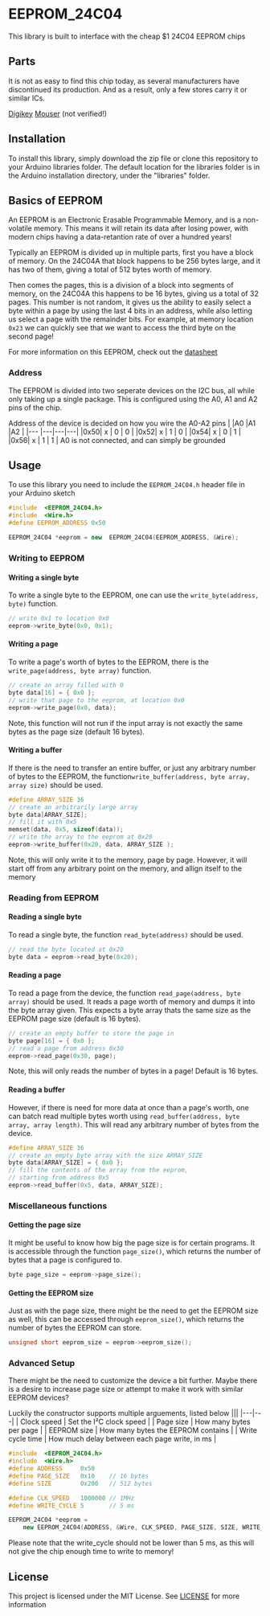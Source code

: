 
# EEPROM_24C04
This library is built to interface with the cheap $1 24C04 EEPROM chips

## Parts 
It is not as easy to find this chip today, as several manufacturers have discontinued its production. And as a result, only a few stores carry it or similar ICs.

[Digikey](https://www.digikey.no/no/products/detail/fremont-micro-devices-ltd/FT24C04A-USG-B/3515962)
[Mouser](https://no.mouser.com/ProductDetail/onsemi/CAV24C04WE-GT3?qs=y%252BJdrdj3vZpSQMFoxfj%2FNQ%3D%3D) (not verified!)

## Installation
To install this library, simply download the zip file or clone this repository to your Arduino libraries folder. The default location for the libraries folder is in the Arduino installation directory, under the "libraries" folder.

## Basics of EEPROM
An EEPROM is an Electronic Erasable Programmable Memory, and is a non-volatile memory. This means it will retain its data after losing power, with modern chips having a data-retantion rate of over a hundred years!

Typically an EEPROM is divided up in multiple parts, first you have a block of memory. On the 24C04A that block happens to be 256 bytes large, and it has two of them, giving a total of 512 bytes worth of memory.

Then comes the pages, this is a division of a block into segments of memory, on the 24C04A this happens to be 16 bytes, giving us a total of 32 pages.
This number is not random, it gives us the ability to easily select a byte within a page by using the last 4 bits in an address, while also letting us select a page with the remainder bits. 
For example, at memory location `0x23` we can quickly see that we want to access the third byte on the second page!

For more information on this EEPROM, check out the [datasheet](datasheet/24C04A,8A,16A.pdf)

### Address
The EEPROM is divided into two seperate devices on the I2C bus, all while only taking up a single package. This is configured using the A0, A1 and A2 pins of the chip. 

Address of the device is decided on how you wire the A0-A2 pins
|    |A0 |A1 |A2 |
|--- |---|---|---|
|0x50| x | 0 | 0 |
|0x52| x | 1 | 0 |
|0x54| x | 0 | 1 |
|0x56| x | 1 | 1 |
A0 is not connected, and can simply be grounded

## Usage
To use this library you need to include the `EEPROM_24C04.h` header file in your Arduino sketch

```cpp
#include  <EEPROM_24C04.h>
#include  <Wire.h>
#define EEPROM_ADDRESS 0x50

EEPROM_24C04 *eeprom = new  EEPROM_24C04(EEPROM_ADDRESS, &Wire);
```

### Writing to EEPROM
#### Writing a single byte
To write a single byte to the EEPROM, one can use the `write_byte(address, byte)` function.
```cpp
// write 0x1 to location 0x0
eeprom->write_byte(0x0, 0x1);
```
#### Writing a page
To write a page's worth of bytes to the EEPROM, there is the `write_page(address, byte array)` function.
```cpp
// create an array filled with 0
byte data[16] = { 0x0 };
// write that page to the eeprom, at location 0x0
eeprom->write_page(0x0, data);
```
Note, this function will not run if the input array is not exactly the same bytes as the page size (default 16 bytes).
#### Writing a buffer
If there is the need to transfer an entire buffer, or just any arbitrary number of bytes to the EEPROM, the function`write_buffer(address, byte array, array size)` should be used.
```cpp
#define ARRAY_SIZE 36
// create an arbitrarily large array
byte data[ARRAY_SIZE];
// fill it with 0x5
memset(data, 0x5, sizeof(data));
// write the array to the eeprom at 0x20
eeprom->write_buffer(0x20, data, ARRAY_SIZE );
```
Note, this will only write it to the memory, page by page. However, it will start off from any arbitrary point on the memory, and allign itself to the memory

### Reading from EEPROM
#### Reading a single byte
To read a single byte, the function `read_byte(address)` should be used.
```cpp
// read the byte located at 0x20
byte data = eeprom->read_byte(0x20);
```
#### Reading a page
To read a page from the device, the function `read_page(address, byte array)` should be used. It reads a page worth of memory and dumps it into the byte array given.
This expects a byte array thats the same size as the EEPROM page size (default is 16 bytes).
```cpp
// create an empty buffer to store the page in
byte page[16] = { 0x0 };
// read a page from address 0x30
eeprom->read_page(0x30, page);
```
Note, this will only reads the number of bytes in a page! Default is 16 bytes.
#### Reading a buffer
However, if there is need for more data at once than a page's worth, one can batch read multiple bytes worth using `read_buffer(address, byte array, array length)`. This will read any arbitrary number of bytes from the device.
```cpp
#define ARRAY_SIZE 36
// create an empty byte array with the size ARRAY_SIZE
byte data[ARRAY_SIZE] = { 0x0 };
// fill the contents of the array from the eeprom,
// starting from address 0x5
eeprom->read_buffer(0x5, data, ARRAY_SIZE);
```

### Miscellaneous functions
#### Getting the page size
It might be useful to know how big the page size is for certain programs.
It is accessible through the function `page_size()`, which returns the number of bytes that a page is configured to.
```cpp
byte page_size = eeprom->page_size();
```
#### Getting the EEPROM size
Just as with the page size, there might be the need to get the EEPROM size as well, this can be accessed through `eeprom_size()`, which returns the number of bytes the EEPROM can store.
```cpp
unsigned short eeprom_size = eeprom->eeprom_size();
```

### Advanced Setup
There might be the need to customize the device a bit further. Maybe there is a desire to increase page size or attempt to make it work with similar EEPROM devices?

Luckily the constructor supports multiple arguements, listed below
|||
|---|---|
| Clock speed | Set the I²C clock speed |
| Page size | How many bytes per page |
| EEPROM size | How many bytes the EEPROM contains |
| Write cycle time | How much delay between each page write, in ms |

```cpp
#include  <EEPROM_24C04.h>
#include  <Wire.h>
#define ADDRESS 	0x50
#define PAGE_SIZE 	0x10	// 16 bytes
#define SIZE 	 	0x200	// 512 bytes

#define CLK_SPEED 	1000000	// 1MHz
#define WRITE_CYCLE	5		// 5 ms

EEPROM_24C04 *eeprom = 
	new EEPROM_24C04(ADDRESS, &Wire, CLK_SPEED, PAGE_SIZE, SIZE, WRITE_CYCLE);
```
Please note that the write_cycle should not be lower than 5 ms, as this will not give the chip enough time to write to memory!

## License
This project is licensed under the MIT License. See [LICENSE](LICENSE) for more information
